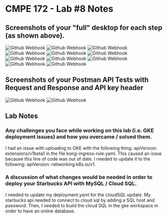 # CMPE 172 - Lab #8 Notes
## Screenshots of your "full" desktop for each step (as shown above).
![Github Webhook](./images/docker_api.png)
![Github Webhook](./images/docker_api_two.png)
![Github Webhook](./images/docker_kong.png)
![Github Webhook](./images/docker_kong_two.png)
![Github Webhook](./images/gke_kong_workload.png)
![Github Webhook](./images/gke_kong_service.png)
![Github Webhook](./images/gke_kong_ingress.png)
![Github Webhook](./images/gke_no_route.png)
![Github Webhook](./images/gke_api_ping.png)
![Github Webhook](./images/gke_api_key.png)
![Github Webhook](./images/http_api.png)
## Screenshots of your Postman API Tests with Request and Response and API key header
![Github Webhook](./images/postman_one.png)
![Github Webhook](./images/postman_two.png)
## Lab Notes
### Any challenges you face while working on this lab (i.e. GKE deployment issues) and how you overcame / solved them.
I had an issue with uploading to GKE with the following thing: 
apiVersion: extensions/v1beta1 in the file kong-ingress-rule.yaml. This caused an issue because this line of code was out of date. I needed to update it to the following: apiVersion: networking.k8s.io/v1. 
### A discussion of what changes would be needed in order to deploy your Starbucks API with MySQL / Cloud SQL.
I needed to update my deployment.yaml for the cloudSQL update. My starbucks api needed to connect to cloud sql by adding a SQL host and password. Then, I needed to build the cloud SQL in the gke workspace in order to have an online database. 
